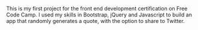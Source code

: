 This is my first project for the front end development certification on Free Code Camp. I used my skills in Bootstrap, jQuery and Javascript to build an app that randomly generates a quote, with the option to share to Twitter.
